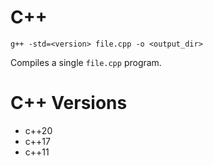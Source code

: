 # C++

```
g++ -std=<version> file.cpp -o <output_dir>
```
Compiles a single `file.cpp` program.

# C++ Versions

- c++20
- c++17
- c++11
